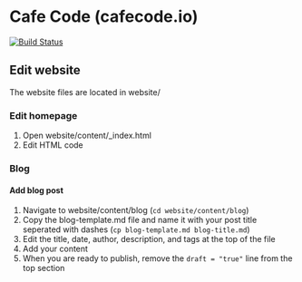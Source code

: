 # Cafe Code (cafecode.io)

[![Build Status](https://travis-ci.org/cafe-code/cafecode.io.svg?branch=master)](https://travis-ci.org/cafe-code/cafecode.io)

## Edit website
The website files are located in website/

### Edit homepage
1. Open website/content/_index.html
2. Edit HTML code

### Blog

#### Add blog post
1. Navigate to website/content/blog (`cd website/content/blog`)
2. Copy the blog-template.md file and name it with your post title seperated with dashes (`cp blog-template.md blog-title.md`)
3. Edit the title, date, author, description, and tags at the top of the file
4. Add your content
5. When you are ready to publish, remove the `draft = "true"` line from the top section

